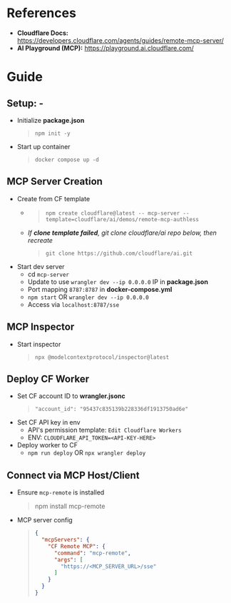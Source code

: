 # References
- **Cloudflare Docs:** https://developers.cloudflare.com/agents/guides/remote-mcp-server/
- **AI Playground (MCP):** https://playground.ai.cloudflare.com/

# Guide
## Setup: -
- Initialize **package.json**
    > `npm init -y`
- Start up container
    > `docker compose up -d`

## MCP Server Creation
- Create from CF template
    - > `npm create cloudflare@latest -- mcp-server --template=cloudflare/ai/demos/remote-mcp-authless`
    - *If **clone template failed**, git clone cloudflare/ai repo below, then recreate*
        > `git clone https://github.com/cloudflare/ai.git`
- Start dev server
    - cd `mcp-server`
    - Update to use `wrangler dev --ip 0.0.0.0` IP in **package.json**
    - Port mapping `8787:8787` in **docker-compose.yml**
    - `npm start` OR `wrangler dev --ip 0.0.0.0`
    - Access via `localhost:8787/sse`

## MCP Inspector
- Start inspector
    > `npx @modelcontextprotocol/inspector@latest`

## Deploy CF Worker
- Set CF account ID to **wrangler.jsonc**
    > `"account_id": "95437c835139b228336df1913750ad6e"`
- Set CF API key in env
    - API's permission template: `Edit Cloudflare Workers`
    - ENV: `CLOUDFLARE_API_TOKEN=<API-KEY-HERE>`
- Deploy worker to CF
    - `npm run deploy` OR `npx wrangler deploy`

## Connect via MCP Host/Client
- Ensure `mcp-remote` is installed
    > npm install mcp-remote
- MCP server config
    > ```json
    > {
    >   "mcpServers": {
    >     "CF Remote MCP": {
    >       "command": "mcp-remote",
    >       "args": [
    >         "https://<MCP_SERVER_URL>/sse"
    >       ]
    >     }
    >   }
    > }
    > ```